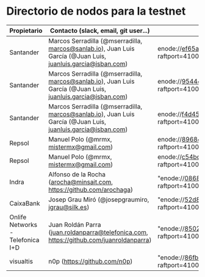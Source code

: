 # Directorio de nodos para la testnet

| Propietario | Contacto (slack, email, git user...) | enode |
| ----------- | ------------------------------------ | ----- |
| Santander | Marcos Serradilla (@mserradilla, marcos@sanlab.io), Juan Luis García (@Juan Luis, juanluis.garcia@isban.com) | enode://ef65a78e2c785f64561449ff6d7954a31d771a7bbf3ef36119f13f91b1bb9c2e0100e3cb5e8298e6bbce643142d2ba530396c7b5a2f9e2d5662dc33ec7598812@52.56.69.220:21000?raftport=41000 |
| Santander | Marcos Serradilla (@mserradilla, marcos@sanlab.io), Juan Luis García (@Juan Luis, juanluis.garcia@isban.com) | enode://95444283ac4585db5e8118a9b0d949fd0bc0bcfb24c8a0994bb7764e9acb19b55c6fda9c45eafb8c21220cfb312a5f290cb376e7f9205553a6df7cda18367fed@35.176.197.87:21000?raftport=41000 |
| Santander | Marcos Serradilla (@mserradilla, marcos@sanlab.io), Juan Luis García (@Juan Luis, juanluis.garcia@isban.com) | enode://f4d45250117bfc9414e6af97fbc7f61371575c2dcebb68b32e125128a57ff50b1ed97618b03a96a85f222085eef4fd2a2462ecbce04788c5997ec2bd0c192307@52.56.69.220:23000?raftport=41000 |
| Repsol | Manuel Polo (@mrmx, mistermx@gmail.com) | enode://8968447208d65c25044a4d93a9449a0ed003b72405e9b37d896eb2483d05921b2188fba6fd377a3d70bea6a2eee641c0f2e0fbbd32adcf29bdcd7196a30ce296@52.169.13.168:21000?raftport=41000 |
| Repsol |  Manuel Polo (@mrmx, mistermx@gmail.com) | enode://c54bd82e7954887795334037a90e3f33845bd7a1a1f8a878cd65d28a385c9468047ad570c5094dca4dd6cf9b164f42aae2bf0ce25cc7ef0121865062444415cb@52.164.228.204:21000?raftport=41000 |
| Indra | Alfonso de la Rocha (arocha@minsait.com, https://github.com/arochaga) | "enode://0868e1bd1bf28ea8e2029add927ccdf031c66e526ed8884e9d984bc7fb46ceb60909a2fb0ad3132507f71cb30cef4c63ae78c22e6943187fb40bfde09eba3d53@40.118.64.233:21000?raftport=41000 |
| CaixaBank | Josep Grau Miró (@josepgraumiro, jgrau@silk.es) | "enode://52d8430ac1386e2237ac8eebd77976a1348f074b5d5a09b49d4da3ec6c659dd07b822579ea97142dfb0beeae589cae82a041842b90ea87979d93cbc35b58143f@158.177.89.28:21000?raftport=41000 |
| Onlife Networks -Telefonica I+D | Juan Roldán Parra (juan.roldanparra@telefonica.com, https://github.com/juanroldanparra) | "enode://8502d3bd696fdb5c16e53752aea2d0d7bb6248ec4cb86806f17fa631ef116dba4b953b86b633c532bdcaf4dd32f897efb58dac75e907099ea47448b5a8606569@195.235.92.34:21000?raftport=41000 |
| visualtis | n0p (https://github.com/n0p) | "enode://86fb0944620bf8a91badcf02707aa438289a89b0fc4b1edd4aabcb40c5b23fc253b838148572e3d8a15127fa31a46b59903f6bf24a9c6d1466b14a870f8d2145@178.33.116.55:21000?raftport=41000  |
